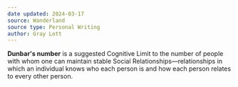 ```yaml
---
date updated: 2024-03-17
source: Wanderland
source type: Personal Writing
author: Gray Lott
---
```

**Dunbar's number** is a suggested Cognitive Limit to the number of people with whom one can maintain stable Social Relationships—relationships in which an individual knows who each person is and how each person relates to every other person.
